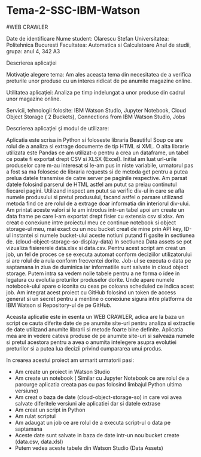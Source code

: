 # Tema-2-SSC-IBM-Watson




#WEB CRAWLER



  Date de identificare
Nume student: Olarescu Stefan
Universitatea: Politehnica Bucuresti
Facultatea: Automatica si Calculatoare
Anul de studii, grupa: anul 4, 342 A3 


 Descrierea aplicaţiei

Motivaţie alegere tema: 
 Am ales aceasta tema din necesitatea de a verifica preturile unor produse cu un interes ridicat de pe anumite magazine online.

Utilitatea aplicaţiei: 
 Analiza pe timp indelungat a unor produse din cadrul unor magazine online.

Servicii, tehnologii folosite: 
 IBM Watson Studio, Jupyter Notebook, Cloud Object Storage ( 2 Buckets), Connections from IBM Watson Studio, Jobs


Descrierea aplicaţiei şi modul de utilizare:

    
  Aplicatia este scrisa in Python si foloseste libraria Beautiful Soup ce are rolul de a analiza si extrage documente de tip HTML si XML. O alta librarie utilizata este Pandas ce am utilizat-o pentru a crea un dataframe, un tabel ce poate fi exportat drept CSV si XLSX (Excel).
  Initial am luat url-urile produselor care m-au interesat si le-am pus in niste variabile, urmatorul pas a fost sa ma folosesc de libraria requests si de metoda get pentru a putea prelua datele transmise de catre server pe paginile respective. Am parsat datele folosind parserul de HTML astfel am putut sa preiau continutul fiecarei pagini. Utilizand inspect am putut sa verific div-ul in care se afla numele produsului si pretul produsului, facand astfel o parsare utilizand metoda find ce are rolul de a extrage doar informatia din interiorul div-ului. Am printat aceste valori si le am introdus intr-un tabel apoi am create un data frame pe care l-am exportat drept fisier cu extensia csv si xlsx. 
   Am creat o conexiune intre proiectul meu ce continue notebook si object storage-ul meu, mai exact cu un nou bucket creat de mine prin API key, ID-ul instantei si numele bucket-ului aceste notiuni putand fi gasite in sectiunea de.
(cloud-object-storage-so-display-data)
   In sectiunea Data assets se pot vizualiza fisiererele data.xlsx si data.csv.
 Pentru acest script am creat un job, un fel de proces ce se executa automat conform deciziilor utilizatorului si are rolul de a rula conform frecventei dorite. Job-ul se executa o data pe saptamana in ziua de duminica iar informatiile sunt salvate in cloud object storage.  Putem intra sa vedem noile tabele pentru a ne forma o idee in legatura cu evolutia preturilor produselor dorite. Unde apare numele notebook-ului apare o iconita cu ceas pe coloana scheduled ce indica acest job.
  Am integrat acest proiect cu GitHub folosind un token de access generat si un secret pentru a mentine o conexiune sigura intre platforma de IBM Watson si  Repository-ul de pe GitHub.

  Aceasta aplicatie este in esenta un WEB CRAWLER, adica are la baza un script ce cauta diferite date de pe anumite site-uri pentru analiza si extractie de date utilizand anumite librarii si metode 
foarte bine definite. Aplicatia mea are in vedere cateva produse de pe anumite site-uri si salveaza numele si pretul acestora pentru a avea o anumita intelegere asupra evolutiei preturilor si a putea lua decizii privind cumpararea unui produs. 

In crearea acestui proiect am urmarit urmatorii pasi:
-	Am create un proiect in Watson Studio
-	Am create un notebook ( Similar cu Jupyter Notebook ce are rolul de a parcurge aplicatia creata pas cu pas folosind limbajul Python ultima versiune)
-	Am creat o baza de date (cloud-object-storage-so) in care voi avea salvate diferitele versiuni ale aplicatiei dar si datele extrase
-	Am creat un script in Python
-	Am rulat scriptul
-	Am adaugat un job ce are rolul de a executa script-ul o data pe saptamana
-	Aceste date sunt salvate in baza de date intr-un nou bucket create (data.csv, data.xlsl)
-	Putem vedea aceste tabele din Watson Studio (Data Assets)
